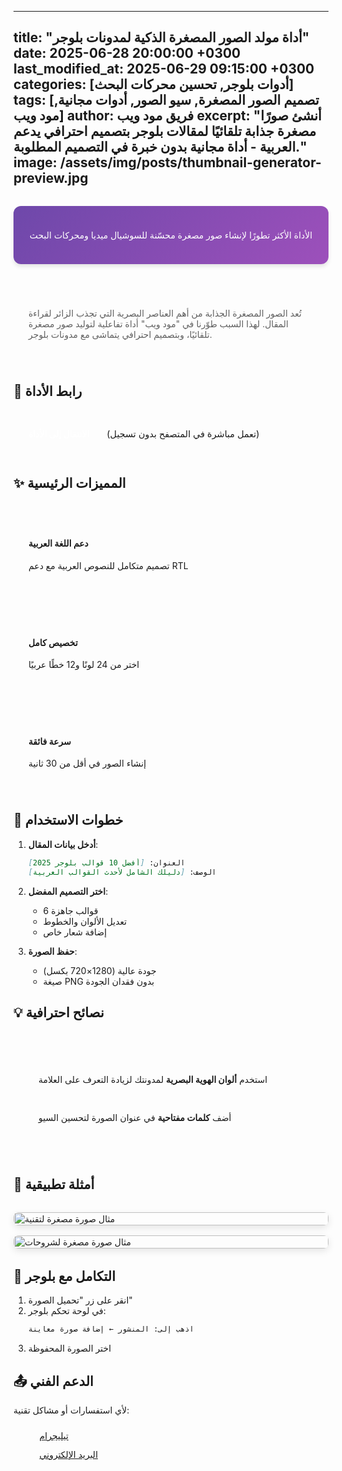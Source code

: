 
---
title: "أداة مولد الصور المصغرة الذكية لمدونات بلوجر"
date: 2025-06-28 20:00:00 +0300
last_modified_at: 2025-06-29 09:15:00 +0300
categories: [أدوات بلوجر, تحسين محركات البحث]
tags: [تصميم الصور المصغرة, سيو الصور, أدوات مجانية, مود ويب]
author: فريق مود ويب
excerpt: "أنشئ صورًا مصغرة جذابة تلقائيًا لمقالات بلوجر بتصميم احترافي يدعم العربية - أداة مجانية بدون خبرة في التصميم المطلوبة."
image: /assets/img/posts/thumbnail-generator-preview.jpg
---

<div class="featured-box">
  <i class="fas fa-magic"></i>
  <p>الأداة الأكثر تطورًا لإنشاء صور مصغرة محسّنة للسوشيال ميديا ومحركات البحث</p>
</div>

<blockquote class="quote-card">
  <p>تُعد الصور المصغرة الجذابة من أهم العناصر البصرية التي تجذب الزائر لقراءة المقال. لهذا السبب طوّرنا في "مود ويب" أداة تفاعلية لتوليد صور مصغرة تلقائيًا، وبتصميم احترافي يتماشى مع مدونات بلوجر.</p>
</blockquote>

## 🔗 رابط الأداة
<div class="tool-link">
  <a href="https://www.modweeb.com/p/post-thumbnail-generator.html" target="_blank" class="btn-download">
    <i class="fas fa-external-link-alt"></i> الانتقال إلى الأداة
  </a>
  <span class="note">(تعمل مباشرة في المتصفح بدون تسجيل)</span>
</div>

## ✨ المميزات الرئيسية
<div class="features-grid">
  <div class="feature">
    <i class="fas fa-text-height"></i>
    <h4>دعم اللغة العربية</h4>
    <p>تصميم متكامل للنصوص العربية مع دعم RTL</p>
  </div>
  <div class="feature">
    <i class="fas fa-palette"></i>
    <h4>تخصيص كامل</h4>
    <p>اختر من 24 لونًا و12 خطًا عربيًا</p>
  </div>
  <div class="feature">
    <i class="fas fa-bolt"></i>
    <h4>سرعة فائقة</h4>
    <p>إنشاء الصور في أقل من 30 ثانية</p>
  </div>
</div>

## 🧪 خطوات الاستخدام
1. **أدخل بيانات المقال**:
   ```markdown
   العنوان: [أفضل 10 قوالب بلوجر 2025]
   الوصف: [دليلك الشامل لأحدث القوالب العربية]
   ```

2. **اختر التصميم المفضل**:
   - 6 قوالب جاهزة
   - تعديل الألوان والخطوط
   - إضافة شعار خاص

3. **حفظ الصورة**:
   - جودة عالية (1280×720 بكسل)
   - صيغة PNG بدون فقدان الجودة

## 💡 نصائح احترافية
<div class="pro-tips">
  <div class="tip">
    <i class="fas fa-lightbulb"></i>
    <p>استخدم <strong>ألوان الهوية البصرية</strong> لمدونتك لزيادة التعرف على العلامة</p>
  </div>
  <div class="tip">
    <i class="fas fa-search"></i>
    <p>أضف <strong>كلمات مفتاحية</strong> في عنوان الصورة لتحسين السيو</p>
  </div>
</div>

## 📌 أمثلة تطبيقية
<div class="examples">
  <img src="/assets/img/posts/thumbnail-example1.jpg" alt="مثال صورة مصغرة لتقنية" loading="lazy">
  <img src="/assets/img/posts/thumbnail-example2.jpg" alt="مثال صورة مصغرة لشروحات" loading="lazy">
</div>

## 🔄 التكامل مع بلوجر
1. انقر على زر "تحميل الصورة"
2. في لوحة تحكم بلوجر:
   ```markdown
   اذهب إلى: المنشور ← إضافة صورة معاينة
   ```
3. اختر الصورة المحفوظة

## 📤 الدعم الفني
<p class="support-note">لأي استفسارات أو مشاكل تقنية:</p>
<ul class="contact-links">
  <li><i class="fab fa-telegram"></i> <a href="https://t.me/modweeb" target="_blank">تيليجرام</a></li>
  <li><i class="fas fa-envelope"></i> <a href="mailto:support@modweeb.com">البريد الإلكتروني</a></li>
</ul>

<style>
/* التنسيقات العامة */
.featured-box {
  background: linear-gradient(135deg, #6e48aa 0%, #9d50bb 100%);
  color: white;
  padding: 1.5rem;
  border-radius: 12px;
  margin: 2rem 0;
  text-align: center;
  box-shadow: 0 4px 6px rgba(0,0,0,0.1);
}

.featured-box i {
  font-size: 2rem;
  margin-bottom: 0.5rem;
}

/* شبكة المميزات */
.features-grid {
  display: grid;
  grid-template-columns: repeat(auto-fit, minmax(250px, 1fr));
  gap: 1.5rem;
  margin: 2rem 0;
}

.feature {
  background: var(--card-bg);
  padding: 1.5rem;
  border-radius: 8px;
  border-left: 3px solid var(--link-hover-color);
  transition: transform 0.3s;
}

.feature:hover {
  transform: translateY(-5px);
}

.feature i {
  color: var(--link-hover-color);
  font-size: 1.5rem;
  margin-bottom: 0.5rem;
}

/* الأزرار */
.btn-download {
  background-color: var(--button-bg);
  color: white !important;
  padding: 0.8rem 1.5rem;
  border-radius: 50px;
  display: inline-block;
  margin: 1rem 0;
  font-weight: bold;
  text-decoration: none !important;
  transition: all 0.3s;
}

.btn-download:hover {
  transform: scale(1.05);
  box-shadow: 0 4px 8px rgba(0,0,0,0.2);
}

/* النصائح الاحترافية */
.pro-tips {
  background: var(--card-bg);
  padding: 1.5rem;
  border-radius: 12px;
  border-left: 4px solid var(--link-hover-color);
  margin: 2rem 0;
}

.tip {
  display: flex;
  align-items: center;
  gap: 1rem;
  margin: 1rem 0;
}

.tip i {
  color: var(--link-hover-color);
  font-size: 1.2rem;
}

/* أمثلة الصور */
.examples {
  display: grid;
  grid-template-columns: repeat(auto-fit, minmax(300px, 1fr));
  gap: 1rem;
  margin: 2rem 0;
}

.examples img {
  border-radius: 8px;
  box-shadow: 0 4px 12px rgba(0,0,0,0.1);
  transition: transform 0.3s;
  width: 100%;
  height: auto;
}

.examples img:hover {
  transform: scale(1.02);
}

/* روابط التواصل */
.contact-links {
  list-style: none;
  padding-left: 0;
  margin: 1.5rem 0;
}

.contact-links li {
  margin: 0.8rem 0;
  display: flex;
  align-items: center;
  gap: 0.8rem;
}

.contact-links i {
  width: 1.5em;
  color: var(--link-hover-color);
  font-size: 1.2rem;
}

/* التأثيرات العامة */
blockquote.quote-card {
  border-left: 4px solid var(--link-hover-color);
  padding: 1.5rem;
  background: var(--card-bg);
  border-radius: 0 8px 8px 0;
  margin: 2rem 0;
}

.note {
  font-size: 0.9rem;
  color: var(--text-muted);
  margin: 1rem 0;
}
</style>
